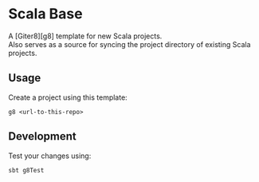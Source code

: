 # Scala Base
A [Giter8][g8] template for new Scala projects.  
Also serves as a source for syncing the project directory of existing Scala projects.

## Usage
Create a project using this template:
```
g8 <url-to-this-repo>
```

## Development
Test your changes using:
```
sbt g8Test
```